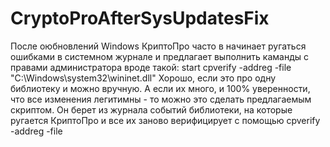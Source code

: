 ﻿# CryptoProAfterSysUpdatesFix
 После оюбновлений Windows КриптоПро часто в начинает ругаться ошибками в системном журнале и предлагает выполнить каманды с правами администратора вроде такой:  start cpverify -addreg -file "C:\Windows\system32\wininet.dll"  Хорошо, если это про одну библиотеку и можно вручную.  А если их много, и 100% уверенности, что все изменения легитимны - то можно это сделать предлагаемым скриптом.  Он берет из журнала событий библиотеки, на которые ругается КриптоПро и все их заново верифицирует с помощью cpverify -addreg -file 
 
